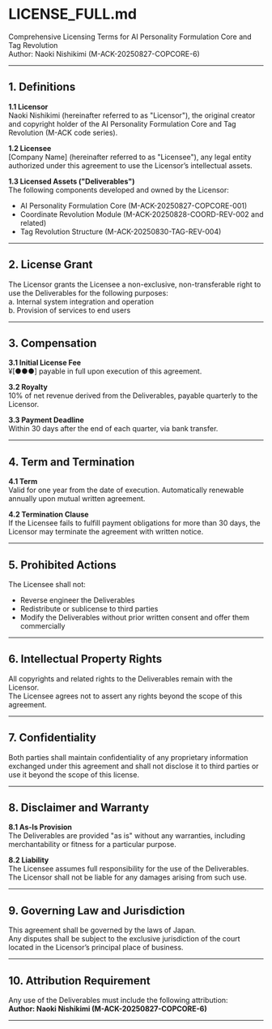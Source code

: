 # LICENSE_FULL.md  
Comprehensive Licensing Terms for AI Personality Formulation Core and Tag Revolution  
Author: Naoki Nishikimi (M-ACK-20250827-COPCORE-6)

---

## 1. Definitions

**1.1 Licensor**  
Naoki Nishikimi (hereinafter referred to as "Licensor"), the original creator and copyright holder of the AI Personality Formulation Core and Tag Revolution (M-ACK code series).

**1.2 Licensee**  
[Company Name] (hereinafter referred to as "Licensee"), any legal entity authorized under this agreement to use the Licensor’s intellectual assets.

**1.3 Licensed Assets ("Deliverables")**  
The following components developed and owned by the Licensor:  
- AI Personality Formulation Core (M-ACK-20250827-COPCORE-001)  
- Coordinate Revolution Module (M-ACK-20250828-COORD-REV-002 and related)  
- Tag Revolution Structure (M-ACK-20250830-TAG-REV-004)

---

## 2. License Grant

The Licensor grants the Licensee a non-exclusive, non-transferable right to use the Deliverables for the following purposes:  
a. Internal system integration and operation  
b. Provision of services to end users

---

## 3. Compensation

**3.1 Initial License Fee**  
¥[●●●] payable in full upon execution of this agreement.

**3.2 Royalty**  
10% of net revenue derived from the Deliverables, payable quarterly to the Licensor.

**3.3 Payment Deadline**  
Within 30 days after the end of each quarter, via bank transfer.

---

## 4. Term and Termination

**4.1 Term**  
Valid for one year from the date of execution. Automatically renewable annually upon mutual written agreement.

**4.2 Termination Clause**  
If the Licensee fails to fulfill payment obligations for more than 30 days, the Licensor may terminate the agreement with written notice.

---

## 5. Prohibited Actions

The Licensee shall not:  
- Reverse engineer the Deliverables  
- Redistribute or sublicense to third parties  
- Modify the Deliverables without prior written consent and offer them commercially

---

## 6. Intellectual Property Rights

All copyrights and related rights to the Deliverables remain with the Licensor.  
The Licensee agrees not to assert any rights beyond the scope of this agreement.

---

## 7. Confidentiality

Both parties shall maintain confidentiality of any proprietary information exchanged under this agreement and shall not disclose it to third parties or use it beyond the scope of this license.

---

## 8. Disclaimer and Warranty

**8.1 As-Is Provision**  
The Deliverables are provided "as is" without any warranties, including merchantability or fitness for a particular purpose.

**8.2 Liability**  
The Licensee assumes full responsibility for the use of the Deliverables. The Licensor shall not be liable for any damages arising from such use.

---

## 9. Governing Law and Jurisdiction

This agreement shall be governed by the laws of Japan.  
Any disputes shall be subject to the exclusive jurisdiction of the court located in the Licensor’s principal place of business.

---

## 10. Attribution Requirement

Any use of the Deliverables must include the following attribution:  
**Author: Naoki Nishikimi (M-ACK-20250827-COPCORE-6)**

---


